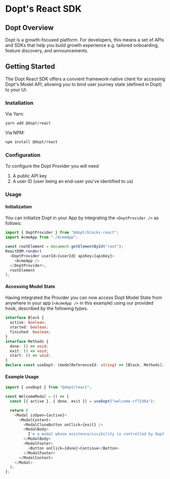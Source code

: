# Dopt's React SDK

## Dopt Overview

Dopt is a growth-focused platform. For developers, this means a set of APIs and SDKs that help you build growth experience e.g. tailored onboarding, feature discovery, and announcements.

## Getting Started

The Dopt React SDK offers a convient framework-native client for accessing Dopt's Model API, allowing you to bind user journey state (defined in Dopt) to your UI.

### Installation

Via Yarn:

```
yarn add @dopt/react
```

Via NPM:

```bash
npm install @dopt/react
```

### Configuration

To configure the Dopt Provider you will need

1. A public API key
1. A user ID (user being an end-user you've identified to us)

### Usage

#### Initialization

You can initialize Dopt in your App by integrating the `<DoptProvider />` as follows:

```js
import { DoptProvider } from "@dopt/blocks-react";
import AcmeApp from "./AcmeApp";

const rootElement = document.getElementById("root");
ReactDOM.render(
  <DoptProvider userId={userId} apiKey={apiKey}>
    <AcmeApp />
  </DoptProvider>,
  rootElement
);
```

#### Accessing Model State

Having integrated the Provider you can now access Dopt Model State from anywhere in your app (`<AcmeApp />` in this example) using our provided hook, described by the following types.

```ts
interface Block {
  active: boolean;
  started: boolean;
  finished: boolean;
}
interface Methods {
  done: () => void;
  exit: () => void;
  start: () => void;
}
declare const useDopt: (modelReferenceId: string) => [Block, Methods];
```

#### Example Usage

```js
import { useDopt } from "@dopt/react";

const WelcomeModal = () => {
  const [{ active }, { done, exit }] = useDopt("welcome-cf7230a");

  return (
    <Modal isOpen={active}>
      <ModalContent>
        <ModalCloseButton onClick={exit} />
        <ModalBody>
          I'm a modal whose existence/visibility is controlled by Dopt
        </ModalBody>
        <ModalFooter>
          <Button onClick={done}>Continue</Button>
        </ModalFooter>
      </ModalContent>
    </Modal>
  );
};
```
